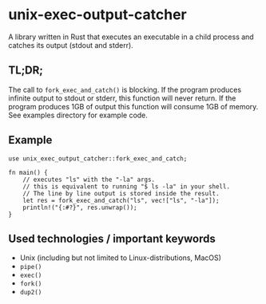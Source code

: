 # unix-exec-output-catcher
A library written in Rust that executes an executable in a child process and catches its output (stdout and stderr).

## TL;DR;
The call to `fork_exec_and_catch()` is blocking. If the program produces infinite output to
stdout or stderr, this function will never return. If the program produces 1GB of output
this function will consume 1GB of memory. See examples directory for example code.

## Example
```
use unix_exec_output_catcher::fork_exec_and_catch;

fn main() {
    // executes "ls" with the "-la" args.
    // this is equivalent to running "$ ls -la" in your shell.
    // The line by line output is stored inside the result.
    let res = fork_exec_and_catch("ls", vec!["ls", "-la"]);
    println!("{:#?}", res.unwrap());
}
```


## Used technologies / important keywords
- Unix (including but not limited to Linux-distributions, MacOS)
- `pipe()`
- `exec()`
- `fork()`
- `dup2()`
